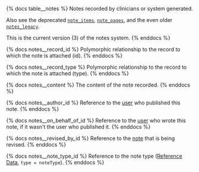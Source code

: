 {% docs table__notes %}
Notes recorded by clinicians or system generated.

Also see the deprecated [`note_items`](#!/source/source.tamanu.tamanu.note_items),
[`note_pages`](#!/source/source.tamanu.tamanu.note_pages), and the even older
[`notes_legacy`](#!/source/source.tamanu.tamanu.notes_legacy).

This is the current version (3) of the notes system.
{% enddocs %}

{% docs notes__record_id %}
Polymorphic relationship to the record to which the note is attached (id).
{% enddocs %}

{% docs notes__record_type %}
Polymorphic relationship to the record to which the note is attached (type).
{% enddocs %}

{% docs notes__content %}
The content of the note recorded.
{% enddocs %}

{% docs notes__author_id %}
Reference to the [user](#!/source/source.tamanu.tamanu.users) who published this note.
{% enddocs %}

{% docs notes__on_behalf_of_id %}
Reference to the [user](#!/source/source.tamanu.tamanu.users) who wrote this note, if it wasn't the user who published it.
{% enddocs %}

{% docs notes__revised_by_id %}
Reference to the [note](#!/source/source.tamanu.tamanu.notes) that is being revised.
{% enddocs %}

{% docs notes__note_type_id %}
Reference to the note type ([Reference Data](#!/source/source.tamanu.tamanu.reference_data), `type = noteType`).
{% enddocs %}
